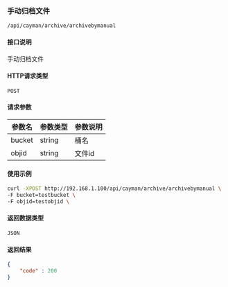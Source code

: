 ### 手动归档文件
`/api/cayman/archive/archivebymanual`

#### 接口说明
手动归档文件

#### HTTP请求类型
`POST`

#### 请求参数
|参数名|参数类型|参数说明|
|--|--|--|
|bucket|string|桶名|
|objid|string|文件id|


#### 使用示例
```sh
curl -XPOST http://192.168.1.100/api/cayman/archive/archivebymanual \
-F bucket=testbucket \
-F objid=testobjid \
```

#### 返回数据类型
`JSON`

#### 返回结果
```json
{
    "code" : 200
}
```
